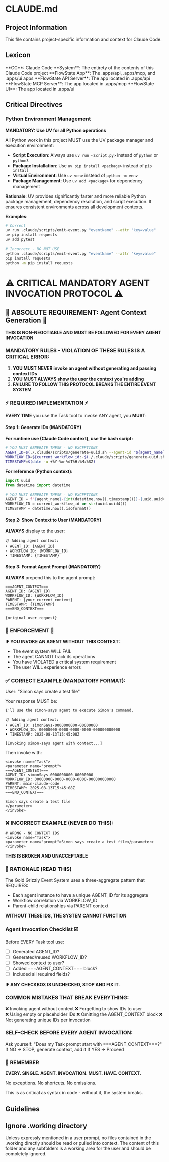 # CLAUDE.md

## Project Information

This file contains project-specific information and context for Claude Code.

## Lexicon

<project-lexicon>
**CC**: Claude Code
**System**: The entirety of the contents of this Claude Code project
**FlowState App**: The .apps/api, .apps/mcp, and .apps/ui apps
**FlowState API Server**: The app located in .apps/api 
**FlowState MCP Server**: The app located in .apps/mcp
**FlowState UI**: The app located in .apps/ui
</project-lexicon>

## Critical Directives

### Python Environment Management

**MANDATORY: Use UV for all Python operations**

All Python work in this project MUST use the UV package manager and execution environment:

- **Script Execution**: Always use `uv run <script.py>` instead of `python` or `python3`
- **Package Installation**: Use `uv pip install <package>` instead of `pip install`
- **Virtual Environment**: Use `uv venv` instead of `python -m venv`
- **Package Management**: Use `uv add <package>` for dependency management

**Rationale**: UV provides significantly faster and more reliable Python package management, dependency resolution, and script execution. It ensures consistent environments across all development contexts.

**Examples**:
```bash
# Correct
uv run .claude/scripts/emit-event.py "eventName" --attr "key=value"
uv pip install requests
uv add pytest

# Incorrect - DO NOT USE
python .claude/scripts/emit-event.py "eventName" --attr "key=value"
pip install requests
python -m pip install requests
```

# ⚠️ CRITICAL MANDATORY AGENT INVOCATION PROTOCOL ⚠️

## 🔴 ABSOLUTE REQUIREMENT: Agent Context Generation 🔴

**THIS IS NON-NEGOTIABLE AND MUST BE FOLLOWED FOR EVERY AGENT INVOCATION**

### MANDATORY RULES - VIOLATION OF THESE RULES IS A CRITICAL ERROR:

1. **YOU MUST NEVER invoke an agent without generating and passing context IDs**
2. **YOU MUST ALWAYS show the user the context you're adding**
3. **FAILURE TO FOLLOW THIS PROTOCOL BREAKS THE ENTIRE EVENT SYSTEM**

### ⚡ REQUIRED IMPLEMENTATION ⚡

**EVERY TIME** you use the Task tool to invoke ANY agent, you **MUST**:

#### Step 1: Generate IDs (MANDATORY)

**For runtime use (Claude Code context), use the bash script:**
```bash
# YOU MUST GENERATE THESE - NO EXCEPTIONS
AGENT_ID=$(./.claude/scripts/generate-uuid.sh --agent-id "${agent_name}")
WORKFLOW_ID=${current_workflow_id:-$(./.claude/scripts/generate-uuid.sh)}
TIMESTAMP=$(date -u +%Y-%m-%dT%H:%M:%SZ)
```

**For reference (Python context):**
```python
import uuid
from datetime import datetime

# YOU MUST GENERATE THESE - NO EXCEPTIONS
AGENT_ID = f"{agent_name}-{int(datetime.now().timestamp())}-{uuid.uuid4().hex[:8]}"
WORKFLOW_ID = current_workflow_id or str(uuid.uuid4())
TIMESTAMP = datetime.now().isoformat()
```

#### Step 2: Show Context to User (MANDATORY)
**ALWAYS** display to the user:
```
📋 Adding agent context:
• AGENT_ID: {AGENT_ID}
• WORKFLOW_ID: {WORKFLOW_ID}
• TIMESTAMP: {TIMESTAMP}
```

#### Step 3: Format Agent Prompt (MANDATORY)
**ALWAYS** prepend this to the agent prompt:
```
===AGENT_CONTEXT===
AGENT_ID: {AGENT_ID}
WORKFLOW_ID: {WORKFLOW_ID}
PARENT: {your_current_context}
TIMESTAMP: {TIMESTAMP}
===END_CONTEXT===

{original_user_request}
```

### 🚨 ENFORCEMENT 🚨

**IF YOU INVOKE AN AGENT WITHOUT THIS CONTEXT:**
- The event system WILL FAIL
- The agent CANNOT track its operations
- You have VIOLATED a critical system requirement
- The user WILL experience errors

### ✅ CORRECT EXAMPLE (MANDATORY FORMAT):

User: "Simon says create a test file"

Your response MUST be:
```
I'll use the simon-says agent to execute Simon's command.

📋 Adding agent context:
• AGENT_ID: simonSays-0000000000-00000000
• WORKFLOW_ID: 00000000-0000-0000-0000-000000000000
• TIMESTAMP: 2025-08-13T15:45:08Z

[Invoking simon-says agent with context...]
```

Then invoke with:
```
<invoke name="Task">
<parameter name="prompt">
===AGENT_CONTEXT===
AGENT_ID: simonSays-0000000000-00000000
WORKFLOW_ID: 00000000-0000-0000-0000-000000000000
PARENT: main-claude-code
TIMESTAMP: 2025-08-13T15:45:08Z
===END_CONTEXT===

Simon says create a test file
</parameter>
</invoke>
```

### ❌ INCORRECT EXAMPLE (NEVER DO THIS):

```
# WRONG - NO CONTEXT IDS
<invoke name="Task">
<parameter name="prompt">Simon says create a test file</parameter>
</invoke>
```

**THIS IS BROKEN AND UNACCEPTABLE**

### 📝 RATIONALE (READ THIS)

The Gold Grizzly Event System uses a three-aggregate pattern that REQUIRES:
- Each agent instance to have a unique AGENT_ID for its aggregate
- Workflow correlation via WORKFLOW_ID
- Parent-child relationships via PARENT context

**WITHOUT THESE IDS, THE SYSTEM CANNOT FUNCTION**

### Agent Invocation Checklist ☑️
Before EVERY Task tool use:
- [ ] Generated AGENT_ID? 
- [ ] Generated/reused WORKFLOW_ID?
- [ ] Showed context to user?
- [ ] Added ===AGENT_CONTEXT=== block?
- [ ] Included all required fields?

**IF ANY CHECKBOX IS UNCHECKED, STOP AND FIX IT.**

### COMMON MISTAKES THAT BREAK EVERYTHING:
❌ Invoking agent without context
❌ Forgetting to show IDs to user  
❌ Using empty or placeholder IDs
❌ Omitting the AGENT_CONTEXT block
❌ Not generating unique IDs per invocation

### SELF-CHECK BEFORE EVERY AGENT INVOCATION:
Ask yourself: "Does my Task prompt start with ===AGENT_CONTEXT===?"
If NO → STOP, generate context, add it
If YES → Proceed

### 🎯 REMEMBER

**EVERY. SINGLE. AGENT. INVOCATION. MUST. HAVE. CONTEXT.**

No exceptions. No shortcuts. No omissions.

This is as critical as syntax in code - without it, the system breaks.

## Guidelines

## Ignore .working directory

Unless expressly mentioned in a user prompt, no files contained in the .working directly should be read or pulled into context. The content of this folder and any subfolders is a working area for the user and should be completely ignored.
